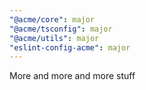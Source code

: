 ```yaml
---
"@acme/core": major
"@acme/tsconfig": major
"@acme/utils": major
"eslint-config-acme": major
---
```


More and more and more stuff
